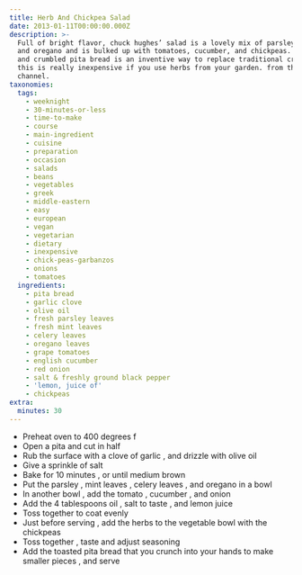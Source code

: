 ```yaml
---
title: Herb And Chickpea Salad
date: 2013-01-11T00:00:00.000Z
description: >-
  Full of bright flavor, chuck hughes’ salad is a lovely mix of parsley, mint
  and oregano and is bulked up with tomatoes, cucumber, and chickpeas. toasted
  and crumbled pita bread is an inventive way to replace traditional croutons! 
  this is really inexpensive if you use herbs from your garden. from the cooking
  channel.
taxonomies:
  tags:
    - weeknight
    - 30-minutes-or-less
    - time-to-make
    - course
    - main-ingredient
    - cuisine
    - preparation
    - occasion
    - salads
    - beans
    - vegetables
    - greek
    - middle-eastern
    - easy
    - european
    - vegan
    - vegetarian
    - dietary
    - inexpensive
    - chick-peas-garbanzos
    - onions
    - tomatoes
  ingredients:
    - pita bread
    - garlic clove
    - olive oil
    - fresh parsley leaves
    - fresh mint leaves
    - celery leaves
    - oregano leaves
    - grape tomatoes
    - english cucumber
    - red onion
    - salt & freshly ground black pepper
    - 'lemon, juice of'
    - chickpeas
extra:
  minutes: 30
---
```

 - Preheat oven to 400 degrees f
 - Open a pita and cut in half
 - Rub the surface with a clove of garlic , and drizzle with olive oil
 - Give a sprinkle of salt
 - Bake for 10 minutes , or until medium brown
 - Put the parsley , mint leaves , celery leaves , and oregano in a bowl
 - In another bowl , add the tomato , cucumber , and onion
 - Add the 4 tablespoons oil , salt to taste , and lemon juice
 - Toss together to coat evenly
 - Just before serving , add the herbs to the vegetable bowl with the chickpeas
 - Toss together , taste and adjust seasoning
 - Add the toasted pita bread that you crunch into your hands to make smaller pieces , and serve
